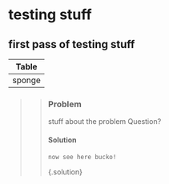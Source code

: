 # testing stuff

## first pass of testing stuff

| Table |
| --- |
| sponge |

> > ### Problem
> > stuff about the problem
> > Question?
> > #### Solution
> > ```
> > now see here bucko!
> > ```
> > {.solution}
